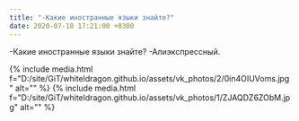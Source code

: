 ```yaml
---
title: "-Какие иностранные языки знайте?"
date: 2020-07-10 17:21:00 +0300
---
```


-Какие иностранные языки знайте?
-Алиэкспрессный.


{% include media.html f="D:/site/GiT/whiteldragon.github.io/assets/vk_photos/2/0in4OIUVoms.jpg" alt="" %}
{% include media.html f="D:/site/GiT/whiteldragon.github.io/assets/vk_photos/1/ZJAQDZ6ZObM.jpg" alt="" %}
